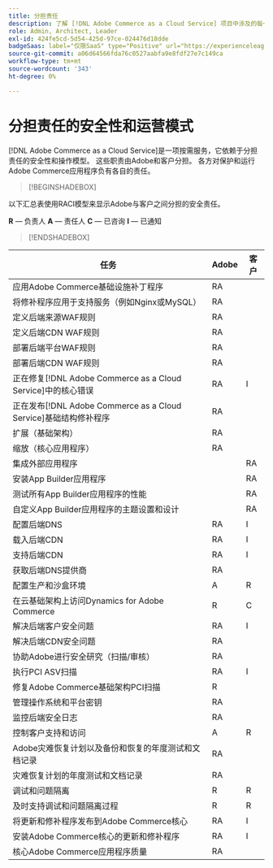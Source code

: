 ```yaml
---
title: 分担责任
description: 了解 [!DNL Adobe Commerce as a Cloud Service] 项目中涉及的每一方的安全责任。
role: Admin, Architect, Leader
exl-id: 424fe5cd-5d54-425d-97ce-024476d18dde
badgeSaas: label="仅限SaaS" type="Positive" url="https://experienceleague.adobe.com/zh-hans/docs/commerce/user-guides/product-solutions" tooltip="仅适用于Adobe Commerce as a Cloud Service和Adobe Commerce Optimizer项目(Adobe管理的SaaS基础架构)。"
source-git-commit: a06d64566fda76c0527aabfa9e8fdf27e7c149ca
workflow-type: tm+mt
source-wordcount: '343'
ht-degree: 0%

---
```


# 分担责任的安全性和运营模式

[!DNL Adobe Commerce as a Cloud Service]是一项按需服务，它依赖于分担责任的安全性和操作模型。 这些职责由Adobe和客户分担。 各方对保护和运行Adobe Commerce应用程序负有各自的责任。

>[!BEGINSHADEBOX]

以下汇总表使用RACI模型来显示Adobe与客户之间分担的安全责任。

**R** — 负责人
**A** — 责任人
**C** — 已咨询
**I** — 已通知

>[!ENDSHADEBOX]

| 任务 | Adobe | 客户 |
| --- | --- | --- |
| 应用Adobe Commerce基础设施补丁程序 | RA | |
| 将修补程序应用于支持服务（例如Nginx或MySQL） | RA | |
| 定义后端来源WAF规则 | RA | |
| 定义后端CDN WAF规则 | RA | |
| 部署后端平台WAF规则 | RA | |
| 部署后端CDN WAF规则 | RA | |
| 正在修复[!DNL Adobe Commerce as a Cloud Service]中的核心错误 | RA | I |
| 正在发布[!DNL Adobe Commerce as a Cloud Service]基础结构修补程序 | RA | |
| 扩展（基础架构） | RA | |
| 缩放（核心应用程序） | RA | |
| 集成外部应用程序 | | RA |
| 安装App Builder应用程序 | | RA |
| 测试所有App Builder应用程序的性能 | | RA |
| 自定义App Builder应用程序的主题设置和设计 | | RA |
| 配置后端DNS | RA | I |
| 载入后端CDN | RA | I |
| 支持后端CDN | RA | I |
| 获取后端DNS提供商 | RA | |
| 配置生产和沙盒环境 | A | R |
| 在云基础架构上访问Dynamics for Adobe Commerce | R | C |
| 解决后端客户安全问题 | RA | I |
| 解决后端CDN安全问题 | RA | |
| 协助Adobe进行安全研究（扫描/审核） | RA | |
| 执行PCI ASV扫描 | RA | I |
| 修复Adobe Commerce基础架构PCI扫描 | R | |
| 管理操作系统和平台密钥 | RA | |
| 监控后端安全日志 | RA | |
| 控制客户支持和访问 | A | R |
| Adobe灾难恢复计划以及备份和恢复的年度测试和文档记录 | RA | |
| 灾难恢复计划的年度测试和文档记录 | RA | |
| 调试和问题隔离 | R | R |
| 及时支持调试和问题隔离过程 | R | R |
| 将更新和修补程序发布到Adobe Commerce核心 | RA | I |
| 安装Adobe Commerce核心的更新和修补程序 | RA | I |
| 核心Adobe Commerce应用程序质量 | RA | |

